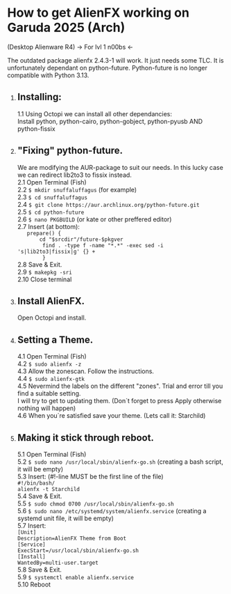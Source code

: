 # How to get AlienFX working on Garuda 2025 (Arch)
(Desktop Alienware R4)
-> For lvl 1 n00bs <-

The outdated package alienfx 2.4.3-1 will work. It just needs some TLC.
It is unfortunately dependant on python-future. Python-future is no longer compatible
with Python 3.13.

1.  ## Installing:
        
    1.1     Using Octopi we can install all other dependancies:<br>
            Install python, python-cairo, python-gobject, python-pyusb AND python-fissix<br>

 2.  ## "Fixing" python-future.
        We are modifying the AUR-package to suit our needs. In this lucky case we can
        redirect lib2to3 to fissix instead.<br>
    2.1     Open Terminal (Fish)<br>
    2.2     ``$ mkdir snuffaluffagus`` (for example)<br>
    2.3     ``$ cd snuffaluffagus``<br>
    2.4     ``$ git clone https://aur.archlinux.org/python-future.git``<br>
    2.5     ``$ cd python-future``<br>
    2.6     ``$ nano PKGBUILD`` (or kate or other preffered editor)<br>
    2.7     Insert (at bottom):<br>
            ``   prepare() {``<br>
            ``       cd "$srcdir"/future-$pkgver``<br>
            ``        find . -type f -name "*.*" -exec sed -i 's|lib2to3|fissix|g' {} +``<br>
            ``        }``<br>
    2.8     Save & Exit.<br>
    2.9     ``$ makepkg -sri``<br>
    2.10    Close terminal<br>

 3.  ## Install AlienFX.
        Open Octopi and install.
    
 4.  ## Setting a Theme.
     4.1     Open Terminal (Fish)<br>
     4.2     ``$ sudo alienfx -z``<br>
     4.3     Allow the zonescan. Follow the instructions.<br>
     4.4     ``$ sudo alienfx-gtk``<br>
     4.5     Nevermind the labels on the different "zones". Trial and error till you find a suitable setting.<br>
                I will try to get to updating them. (Don´t forget to press Apply otherwise nothing will happen)<br>
     4.6     When you´re satisfied save your theme. (Lets call it: Starchild)<br>

 5.  ## Making it stick through reboot.
     5.1     Open Terminal (Fish)<br>
     5.2     ``$ sudo nano /usr/local/sbin/alienfx-go.sh`` (creating a bash script, it will be empty)<br>
     5.3     Insert:             (#!-line MUST be the first line of the file)<br>
                ``#!/bin/bash/``<br>
                ``alienfx -t Starchild``<br>
     5.4     Save & Exit.<br>
     5.5     ``$ sudo chmod 0700 /usr/local/sbin/alienfx-go.sh``<br>
     5.6     ``$ sudo nano /etc/systemd/system/alienfx.service``  (creating a systemd unit file, it will be empty)<br>
     5.7     Insert:<br>
                ``[Unit]``<br>
                ``Description=AlienFX Theme from Boot``<br>
                ``[Service]``<br>
                ``ExecStart=/usr/local/sbin/alienfx-go.sh``<br>
                ``[Install]``<br>
                ``WantedBy=multi-user.target``<br>
     5.8     Save & Exit.<br>
    5.9     ``$ systemctl enable alienfx.service``<br>
    5.10    Reboot<br>

